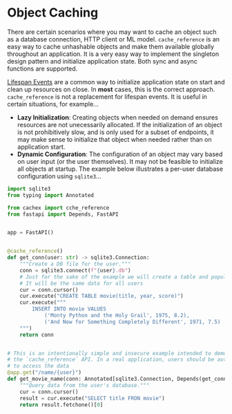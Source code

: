 # Object Caching
There are certain scenarios where you may want to cache an object such as a database connection, HTTP client or ML model. `cache_reference` is an easy way to cache unhashable objects and make them available globally throughout an application. It is a very easy way to implement the singleton design pattern and initialize application state. Both sync and async functions are supported.

[Lifespan Events](https://fastapi.tiangolo.com/advanced/events/#use-case) are a common way to initialize application state on start and clean up resources on close. In **most** cases, this is the correct approach. `cache_reference` is not a replacement for lifespan events. It is useful in certain situations, for example...

- **Lazy Initialization**: Creating objects when needed on demand ensures resources are not unecessarily allocated. If the initialization of an object is not prohibitively slow, and is only used for a subset of endpoints, it may make sense to initialize that object when needed rather than on application start.
- **Dynamic Configuration**: The configuration of an object may vary based on user input (or the user themselves). It may not be feasible to initialize all objects at startup. The example below illustrates a per-user database configuration using `sqlite3`...

```python
import sqlite3
from typing import Annotated

from cachex import cche_reference
from fastapi import Depends, FastAPI


app = FastAPI()


@cache_reference()
def get_conn(user: str) -> sqlite3.Connection:
    """Create a DB file for the user."""
    conn = sqlite3.connect(f"{user}.db")
    # Just for the sake of the example we will create a table and populate some data.
    # It will be the same data for all users
    cur = conn.cursor()
    cur.execute("CREATE TABLE movie(title, year, score)")
    cur.execute("""
        INSERT INTO movie VALUES
            ('Monty Python and the Holy Grail', 1975, 8.2),
            ('And Now for Something Completely Different', 1971, 7.5)
    """)
    return conn


# This is an intentionally simple and insecure example intended to demonstrate how to use
# the `cache_reference` API. In a real application, users should be authenticated and authorized
# to access the data
@app.get("/name/{user}")
def get_movie_name(conn: Annotated[sqlite3.Connection, Depends(get_conn)]) -> str:
    """Query data from the user's database."""
    cur = conn.cursor()
    result = cur.execute("SELECT title FRON movie")
    return result.fetchone()[0]
```